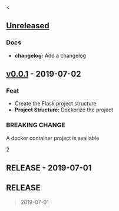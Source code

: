 <<a name="unreleased"></a>
## [Unreleased]

### Docs
- **changelog:** Add a changelog


<a name="v0.0.1"></a>
## [v0.0.1] - 2019-07-02
### Feat
- Create the Flask project structure
- **Project Structure:** Dockerize the project

### BREAKING CHANGE

A docker container project is available

2


<a name="RELEASE"></a>
## RELEASE - 2019-07-01

[Unreleased]: https://github.com/datasci4health/harena-asm/compare/v0.0.1...HEAD
[v0.0.1]: https://github.com/datasci4health/harena-asm/compare/RELEASE...v0.0.1

## RELEASE

> 2019-07-01


